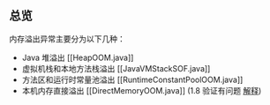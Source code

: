 ## 总览

内存溢出异常主要分为以下几种：
- Java 堆溢出 [[HeapOOM.java]]
- 虚拟机栈和本地方法栈溢出 [[JavaVMStackSOF.java]]
- 方法区和运行时常量池溢出 [[RuntimeConstantPoolOOM.java]]
- 本机内存直接溢出 [[DirectMemoryOOM.java]] (1.8 验证有问题 [解释](https://github.com/fenixsoft/jvm_book/issues/16))